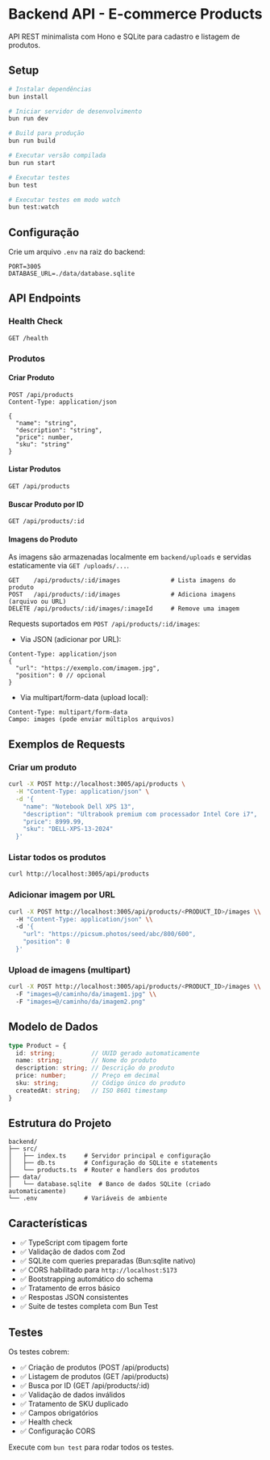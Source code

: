 # Backend API - E-commerce Products

API REST minimalista com Hono e SQLite para cadastro e listagem de produtos.

## Setup

```bash
# Instalar dependências
bun install

# Iniciar servidor de desenvolvimento
bun run dev

# Build para produção
bun run build

# Executar versão compilada
bun run start

# Executar testes
bun test

# Executar testes em modo watch
bun test:watch
```

## Configuração

Crie um arquivo `.env` na raiz do backend:

```env
PORT=3005
DATABASE_URL=./data/database.sqlite
```

## API Endpoints

### Health Check
```
GET /health
```

### Produtos

#### Criar Produto
```
POST /api/products
Content-Type: application/json

{
  "name": "string",
  "description": "string",
  "price": number,
  "sku": "string"
}
```

#### Listar Produtos
```
GET /api/products
```

#### Buscar Produto por ID
```
GET /api/products/:id
```

#### Imagens do Produto

As imagens são armazenadas localmente em `backend/uploads` e servidas estaticamente via `GET /uploads/...`.

```
GET    /api/products/:id/images              # Lista imagens do produto
POST   /api/products/:id/images              # Adiciona imagens (arquivo ou URL)
DELETE /api/products/:id/images/:imageId     # Remove uma imagem
```

Requests suportados em `POST /api/products/:id/images`:

- Via JSON (adicionar por URL):
```
Content-Type: application/json
{
  "url": "https://exemplo.com/imagem.jpg",
  "position": 0 // opcional
}
```

- Via multipart/form-data (upload local):
```
Content-Type: multipart/form-data
Campo: images (pode enviar múltiplos arquivos)
```

## Exemplos de Requests

### Criar um produto
```bash
curl -X POST http://localhost:3005/api/products \
  -H "Content-Type: application/json" \
  -d '{
    "name": "Notebook Dell XPS 13",
    "description": "Ultrabook premium com processador Intel Core i7",
    "price": 8999.99,
    "sku": "DELL-XPS-13-2024"
  }'
```

### Listar todos os produtos
```bash
curl http://localhost:3005/api/products
```

### Adicionar imagem por URL
```bash
curl -X POST http://localhost:3005/api/products/<PRODUCT_ID>/images \\
  -H "Content-Type: application/json" \\
  -d '{
    "url": "https://picsum.photos/seed/abc/800/600",
    "position": 0
  }'
```

### Upload de imagens (multipart)
```bash
curl -X POST http://localhost:3005/api/products/<PRODUCT_ID>/images \\
  -F "images=@/caminho/da/imagem1.jpg" \\
  -F "images=@/caminho/da/imagem2.png"
```

## Modelo de Dados

```typescript
type Product = {
  id: string;          // UUID gerado automaticamente
  name: string;        // Nome do produto
  description: string; // Descrição do produto
  price: number;       // Preço em decimal
  sku: string;         // Código único do produto
  createdAt: string;   // ISO 8601 timestamp
}
```

## Estrutura do Projeto

```
backend/
├── src/
│   ├── index.ts     # Servidor principal e configuração
│   ├── db.ts        # Configuração do SQLite e statements
│   └── products.ts  # Router e handlers dos produtos
├── data/
│   └── database.sqlite  # Banco de dados SQLite (criado automaticamente)
└── .env             # Variáveis de ambiente
```

## Características

- ✅ TypeScript com tipagem forte
- ✅ Validação de dados com Zod
- ✅ SQLite com queries preparadas (Bun:sqlite nativo)
- ✅ CORS habilitado para `http://localhost:5173`
- ✅ Bootstrapping automático do schema
- ✅ Tratamento de erros básico
- ✅ Respostas JSON consistentes
- ✅ Suite de testes completa com Bun Test

## Testes

Os testes cobrem:
- ✅ Criação de produtos (POST /api/products)
- ✅ Listagem de produtos (GET /api/products)
- ✅ Busca por ID (GET /api/products/:id)
- ✅ Validação de dados inválidos
- ✅ Tratamento de SKU duplicado
- ✅ Campos obrigatórios
- ✅ Health check
- ✅ Configuração CORS

Execute com `bun test` para rodar todos os testes.
